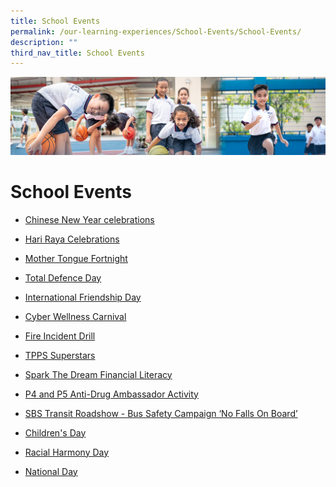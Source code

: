 ```yaml
---
title: School Events
permalink: /our-learning-experiences/School-Events/School-Events/
description: ""
third_nav_title: School Events
---
```

![](/images/Our%20Learning%20Experiences.jpg)

School Events
=============

*   [Chinese New Year celebrations](/our-learning-experiences/School-Events/Chinese-New-Year-celebrations/)
*   [Hari Raya Celebrations](/our-learning-experiences/School-Events/Hari-Raya-Celebration/)
*   [Mother Tongue Fortnight](/our-learning-experiences/School-Events/Mother-Tongue-Fortnight/)
*   [Total Defence Day](https://tampinespri-moe-edu-sg-admin.cwp.sg/our-learning-experiences/school-events/total-defence-day)   
    
*   [International Friendship Day](https://tampinespri-moe-edu-sg-admin.cwp.sg/our-learning-experiences/school-events/international-friendship-day)
*   [Cyber Wellness Carnival](https://tampinespri-moe-edu-sg-admin.cwp.sg/our-learning-experiences/school-events/cyber-wellness-carnival)  
    
*   [Fire Incident Drill](https://tampinespri-moe-edu-sg-admin.cwp.sg/our-learning-experiences/school-events/fire-incident-drill)  
    
*   [TPPS Superstars](https://tampinespri-moe-edu-sg-admin.cwp.sg/our-learning-experiences/school-events/tpps-superstars)
*   [Spark The Dream Financial Literacy](https://tampinespri-moe-edu-sg-admin.cwp.sg/our-learning-experiences/school-events/spark-the-dream-financial-literacy)
*   [P4 and P5 Anti-Drug Ambassador Activity](https://tampinespri-moe-edu-sg-admin.cwp.sg/our-learning-experiences/school-events/p4-and-p5-anti-drug-ambassador-activity)
*   [SBS Transit Roadshow - Bus Safety Campaign ‘No Falls On Board’](https://tampinespri-moe-edu-sg-admin.cwp.sg/our-learning-experiences/school-events/gsbs-transit-roadshow-bus-safety-campaign-no-falls-on-board)  
    
*   [Children's Day](https://tampinespri-moe-edu-sg-admin.cwp.sg/our-learning-experiences/school-events/children-s-day-2022)
*   [Racial Harmony Day](https://tampinespri-moe-edu-sg-admin.cwp.sg/our-learning-experiences/school-events/racial-harmony-day)
*   [National Day](https://tampinespri-moe-edu-sg-admin.cwp.sg/our-learning-experiences/school-events/national-day)